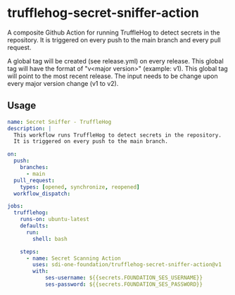 # trufflehog-secret-sniffer-action
A composite Github Action for running TruffleHog to detect secrets in the repository. It is triggered on every push to the main branch and every pull request.

A global tag will be created (see release.yml) on every release.  This global tag will have the format of "v\<major version\>" (example: v1).  This global tag will point to the most recent release.  The input needs to be change upon every major version change (v1 to v2).

## Usage

```yaml
name: Secret Sniffer - TruffleHog
description: |
  This workflow runs TruffleHog to detect secrets in the repository.
  It is triggered on every push to the main branch.

on:
  push:
    branches:
      - main
  pull_request:
    types: [opened, synchronize, reopened]
  workflow_dispatch:

jobs:
  trufflehog:
    runs-on: ubuntu-latest
    defaults:
      run:
        shell: bash

    steps:
      - name: Secret Scanning Action
        uses: sdi-one-foundation/trufflehog-secret-sniffer-action@v1
        with:
            ses-username: ${{secrets.FOUNDATION_SES_USERNAME}}
            ses-password: ${{secrets.FOUNDATION_SES_PASSWORD}}
```
